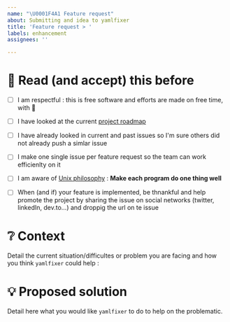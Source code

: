 ```yaml
---
name: "\U0001F4A1 Feature request"
about: Submitting and idea to yamlfixer
title: 'Feature request > '
labels: enhancement
assignees: ''

---
```


# 📜 Read (and accept) this before

- [ ] I am respectful : this is free software and efforts are made on free time, with 💙
- [ ] I have looked at the current [project roadmap](https://github.com/opt-nc/yamlfixer/projects/1)
- [ ] I have already looked in current and past issues so I'm sure others did not already push a simlar issue
- [ ] I make one single issue per feature request so the team can work efficienlty on it
- [ ] I am aware of [Unix philosophy](https://en.wikipedia.org/wiki/Unix_philosophy) : **Make each program do one thing well**
- [ ] When (and if) your feature is implemented, be thnankful and help promote the project by sharing the issue on social networks (twitter, linkedIn, dev.to...) and droppig the url on te issue
  

# ❔ Context

Detail the current situation/difficultes or problem you are facing and how you think `yamlfixer` could help : 

# 💡 Proposed solution

Detail here what you would like `yamlfixer` to do to help on the problematic.
